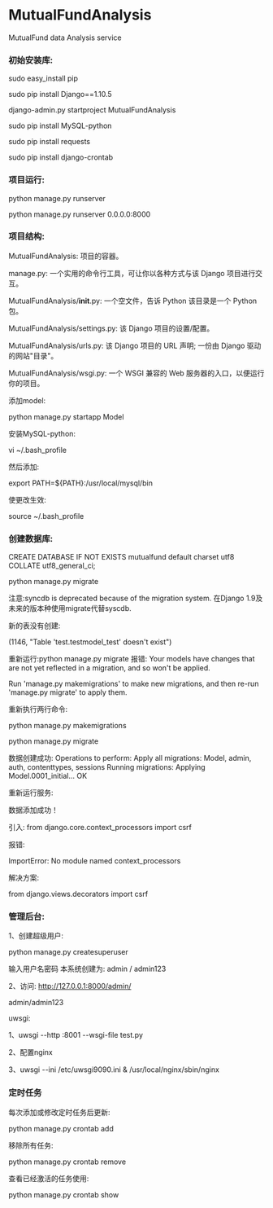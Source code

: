 # MutualFundAnalysis
MutualFund data Analysis service

### 初始安装库:

sudo easy_install pip

sudo pip install Django==1.10.5

django-admin.py startproject MutualFundAnalysis

sudo pip install MySQL-python

sudo pip install requests

sudo pip install django-crontab

### 项目运行:

python manage.py runserver

python manage.py runserver 0.0.0.0:8000

### 项目结构:

MutualFundAnalysis: 项目的容器。

manage.py: 一个实用的命令行工具，可让你以各种方式与该 Django 项目进行交互。

MutualFundAnalysis/__init__.py: 一个空文件，告诉 Python 该目录是一个 Python 包。

MutualFundAnalysis/settings.py: 该 Django 项目的设置/配置。

MutualFundAnalysis/urls.py: 该 Django 项目的 URL 声明; 一份由 Django 驱动的网站"目录"。

MutualFundAnalysis/wsgi.py: 一个 WSGI 兼容的 Web 服务器的入口，以便运行你的项目。



添加model:

python manage.py startapp Model



安装MySQL-python:

vi ~/.bash_profile

然后添加:

export PATH=${PATH}:/usr/local/mysql/bin

使更改生效:

source ~/.bash_profile

### 创建数据库:

CREATE DATABASE IF NOT EXISTS mutualfund default charset utf8 COLLATE utf8_general_ci;

python manage.py migrate

注意:syncdb is deprecated because of the migration system.
在Django 1.9及未来的版本种使用migrate代替syscdb.

新的表没有创建:

(1146, "Table 'test.testmodel_test' doesn't exist")

重新运行:python manage.py migrate 报错:
Your models have changes that are not yet reflected in a migration, and so won't be applied.

Run 'manage.py makemigrations' to make new migrations, and then re-run 'manage.py migrate' to apply them.

重新执行两行命令:

python manage.py makemigrations

python manage.py migrate

数据创建成功:
Operations to perform:
  Apply all migrations: Model, admin, auth, contenttypes, sessions
Running migrations:
  Applying Model.0001_initial... OK

重新运行服务:

数据添加成功！


引入:
from django.core.context_processors import csrf

报错:

ImportError: No module named context_processors

解决方案:

from django.views.decorators import csrf


### 管理后台:

1、创建超级用户:

python manage.py createsuperuser

输入用户名密码
本系统创建为: admin / admin123

2、访问:
http://127.0.0.1:8000/admin/

admin/admin123

uwsgi:

1、uwsgi --http :8001 --wsgi-file test.py

2、配置nginx

3、uwsgi --ini /etc/uwsgi9090.ini &
  /usr/local/nginx/sbin/nginx


### 定时任务

每次添加或修改定时任务后更新:

python manage.py crontab add

移除所有任务:

python manage.py crontab remove

查看已经激活的任务使用:

python manage.py crontab show